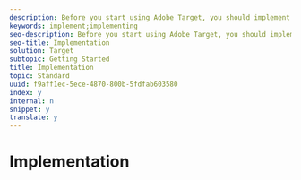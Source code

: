 ```yaml
---
description: Before you start using Adobe Target, you should implement it on your site, understand a few basic concepts and terms, be familiar with how Target works and integrates with your infrastructure, and understand how visitors are tracked by the Target system.
keywords: implement;implementing
seo-description: Before you start using Adobe Target, you should implement it on your site, understand a few basic concepts and terms, be familiar with how Target works and integrates with your infrastructure, and understand how visitors are tracked by the Target system.
seo-title: Implementation
solution: Target
subtopic: Getting Started
title: Implementation
topic: Standard
uuid: f9aff1ec-5ece-4870-800b-5fdfab603580
index: y
internal: n
snippet: y
translate: y
---
```


# Implementation

